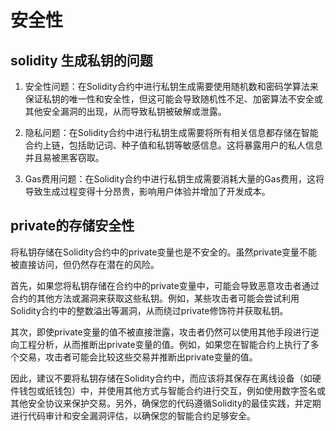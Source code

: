 # 安全性

## solidity 生成私钥的问题

1. 安全性问题：在Solidity合约中进行私钥生成需要使用随机数和密码学算法来保证私钥的唯一性和安全性，但这可能会导致随机性不足、加密算法不安全或其他安全漏洞的出现，从而导致私钥被破解或泄露。

2. 隐私问题：在Solidity合约中进行私钥生成需要将所有相关信息都存储在智能合约上链，包括助记词、种子值和私钥等敏感信息。这将暴露用户的私人信息并且易被黑客窃取。

3. Gas费用问题：在Solidity合约中进行私钥生成需要消耗大量的Gas费用，这将导致生成过程变得十分昂贵，影响用户体验并增加了开发成本。

## private的存储安全性

将私钥存储在Solidity合约中的private变量也是不安全的。虽然private变量不能被直接访问，但仍然存在潜在的风险。

首先，如果您将私钥存储在合约中的private变量中，可能会导致恶意攻击者通过合约的其他方法或漏洞来获取这些私钥。例如，某些攻击者可能会尝试利用Solidity合约中的整数溢出等漏洞，从而绕过private修饰符并获取私钥。

其次，即使private变量的值不被直接泄露，攻击者仍然可以使用其他手段进行逆向工程分析，从而推断出private变量的值。例如，如果您在智能合约上执行了多个交易，攻击者可能会比较这些交易并推断出private变量的值。

因此，建议不要将私钥存储在Solidity合约中，而应该将其保存在离线设备（如硬件钱包或纸钱包）中，并使用其他方式与智能合约进行交互，例如使用数字签名或其他安全协议来保护交易。另外，确保您的代码遵循Solidity的最佳实践，并定期进行代码审计和安全漏洞评估，以确保您的智能合约足够安全。

